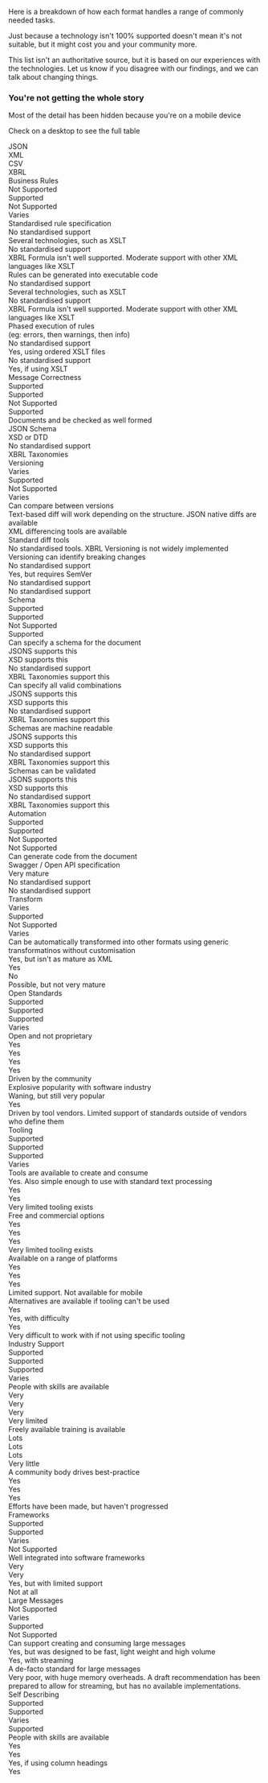 
<p>Here is a breakdown of how each format handles a range of commonly needed tasks.</p>
<p>Just because a technology isn't 100% supported doesn't mean it's not suitable, but it might cost you and your community more.</p>
<p>This list isn't an authoritative source, but it is based on our experiences with the technologies. Let us know if you disagree with our findings, and we can talk about changing things.</p>


<div class="uikit-page-alerts uikit-page-alerts--warning hide_from_desktop" role="alert">
	<h3>You're not getting the whole story</h3>
	<p>Most of the detail has been hidden because you're on a mobile device</p>
  <p>Check on a desktop to see the full table</p>
</div>



<div class="container">
<div class="row format__row">
  <div class="grids col-xs-4"><span></span></div>
  <div class="grids col-xs-2 format"><span>JSON</span></div>
  <div class="grids col-xs-2 format"><span>XML</span></div>
  <div class="grids col-xs-2 format"><span>CSV</span></div>
  <div class="grids col-xs-2 format"><span>XBRL</span></div>
</div>
<div class="row format__row format__group">
  <div class="grids col-xs-4"><span>Business Rules</span></div>
  <div class="grids col-xs-2 format"><span class="format__unsupported"><span class="format__support__text">Not Supported</span></span></div>
  <div class="grids col-xs-2 format"><span class="format__supported"><span class="format__support__text">Supported</span></span></div>
  <div class="grids col-xs-2 format"><span class="format__unsupported"><span class="format__support__text">Not Supported</span></span></div>
  <div class="grids col-xs-2 format"><span class="format__maybe"><span class="format__support__text">Varies</span></span></div>
</div>
<div class="row format__row detail__row">
  <div class="grids col-xs-4"><span>Standardised rule specification</span></div>
  <div class="grids col-xs-2 format"><span class="format__unsupported">No standardised support</span></div>
  <div class="grids col-xs-2 format"><span class="format__supported">Several technologies, such as XSLT</span></div>
  <div class="grids col-xs-2 format"><span class="format__unsupported">No standardised support</span></div>
  <div class="grids col-xs-2 format"><span class="format__maybe">XBRL Formula isn't well supported. Moderate support with other XML languages like XSLT</span></div>
</div>
<div class="row format__row detail__row">
  <div class="grids col-xs-4"><span>Rules can be generated into executable code</span></div>
  <div class="grids col-xs-2 format"><span class="format__unsupported">No standardised support</span></div>
  <div class="grids col-xs-2 format"><span class="format__supported">Several technologies, such as XSLT</span></div>
  <div class="grids col-xs-2 format"><span class="format__unsupported">No standardised support</span></div>
  <div class="grids col-xs-2 format"><span class="format__maybe">XBRL Formula isn't well supported. Moderate support with other XML languages like XSLT</span></div>
</div>
<div class="row format__row detail__row">
  <div class="grids col-xs-4"><span>Phased execution of rules<br/>(eg: errors, then warnings, then info)</span></div>
  <div class="grids col-xs-2 format"><span class="format__unsupported">No standardised support</span></div>
  <div class="grids col-xs-2 format"><span class="format__supported">Yes, using ordered XSLT files</span></div>
  <div class="grids col-xs-2 format"><span class="format__unsupported">No standardised support</span></div>
  <div class="grids col-xs-2 format"><span class="format__maybe">Yes, if using XSLT</span></div>
</div>
<div class="row format__row format__group">
  <div class="grids col-xs-4"><span>Message Correctness</span></div>
  <div class="grids col-xs-2 format"><span class="format__supported"><span class="format__support__text">Supported</span></span></div>
  <div class="grids col-xs-2 format"><span class="format__supported"><span class="format__support__text">Supported</span></span></div>
  <div class="grids col-xs-2 format"><span class="format__unsupported"><span class="format__support__text">Not Supported</span></span></div>
  <div class="grids col-xs-2 format"><span class="format__supported"><span class="format__support__text">Supported</span></span></div>
</div>
<div class="row format__row detail__row">
  <div class="grids col-xs-4"><span>Documents and be checked as well formed</span></div>
  <div class="grids col-xs-2 format"><span class="format__supported">JSON Schema</span></div>
  <div class="grids col-xs-2 format"><span class="format__supported">XSD or DTD</span></div>
  <div class="grids col-xs-2 format"><span class="format__unsupported">No standardised support</span></div>
  <div class="grids col-xs-2 format"><span class="format__supported">XBRL Taxonomies</span></div>
</div>
<div class="row format__row format__group">
  <div class="grids col-xs-4"><span>Versioning</span></div>
  <div class="grids col-xs-2 format"><span class="format__maybe"><span class="format__support__text">Varies</span></span></div>
  <div class="grids col-xs-2 format"><span class="format__supported"><span class="format__support__text">Supported</span></span></div>
  <div class="grids col-xs-2 format"><span class="format__unsupported"><span class="format__support__text">Not Supported</span></span></div>
  <div class="grids col-xs-2 format"><span class="format__maybe"><span class="format__support__text">Varies</span></span></div>
</div>
<div class="row format__row detail__row">
  <div class="grids col-xs-4"><span>Can compare between versions</span></div>
  <div class="grids col-xs-2 format"><span class="format__maybe">Text-based diff will work depending on the structure. JSON native diffs are available</span></div>
  <div class="grids col-xs-2 format"><span class="format__supported">XML differencing tools are available</span></div>
  <div class="grids col-xs-2 format"><span class="format__supported">Standard diff tools</span></div>
  <div class="grids col-xs-2 format"><span class="format__maybe">No standardised tools. XBRL Versioning is not widely implemented</span></div>
</div>
<div class="row format__row detail__row">
  <div class="grids col-xs-4"><span>Versioning can identify breaking changes</span></div>
  <div class="grids col-xs-2 format"><span class="format__unsupported">No standardised support</span></div>
  <div class="grids col-xs-2 format"><span class="format__supported">Yes, but requires SemVer</span></div>
  <div class="grids col-xs-2 format"><span class="format__unsupported">No standardised support</span></div>
  <div class="grids col-xs-2 format"><span class="format__unsupported">No standardised support</span></div>
</div>
<div class="row format__row format__group">
  <div class="grids col-xs-4"><span>Schema</span></div>
  <div class="grids col-xs-2 format"><span class="format__supported"><span class="format__support__text">Supported</span></span></div>
  <div class="grids col-xs-2 format"><span class="format__supported"><span class="format__support__text">Supported</span></span></div>
  <div class="grids col-xs-2 format"><span class="format__unsupported"><span class="format__support__text">Not Supported</span></span></div>
  <div class="grids col-xs-2 format"><span class="format__supported"><span class="format__support__text">Supported</span></span></div>
</div>
<div class="row format__row detail__row">
  <div class="grids col-xs-4"><span>Can specify a schema for the document</span></div>
  <div class="grids col-xs-2 format"><span class="format__supported">JSONS supports this</span></div>
  <div class="grids col-xs-2 format"><span class="format__supported">XSD supports this</span></div>
  <div class="grids col-xs-2 format"><span class="format__unsupported">No standardised support</span></div>
  <div class="grids col-xs-2 format"><span class="format__supported">XBRL Taxonomies support this</span></div>
</div>
<div class="row format__row detail__row">
  <div class="grids col-xs-4"><span>Can specify all valid combinations</span></div>
  <div class="grids col-xs-2 format"><span class="format__supported">JSONS supports this</span></div>
  <div class="grids col-xs-2 format"><span class="format__supported">XSD supports this</span></div>
  <div class="grids col-xs-2 format"><span class="format__unsupported">No standardised support</span></div>
  <div class="grids col-xs-2 format"><span class="format__supported">XBRL Taxonomies support this</span></div>
</div>
<div class="row format__row detail__row">
  <div class="grids col-xs-4"><span>Schemas are machine readable</span></div>
  <div class="grids col-xs-2 format"><span class="format__supported">JSONS supports this</span></div>
  <div class="grids col-xs-2 format"><span class="format__supported">XSD supports this</span></div>
  <div class="grids col-xs-2 format"><span class="format__unsupported">No standardised support</span></div>
  <div class="grids col-xs-2 format"><span class="format__supported">XBRL Taxonomies support this</span></div>
</div>
<div class="row format__row detail__row">
  <div class="grids col-xs-4"><span>Schemas can be validated</span></div>
  <div class="grids col-xs-2 format"><span class="format__supported">JSONS supports this</span></div>
  <div class="grids col-xs-2 format"><span class="format__supported">XSD supports this</span></div>
  <div class="grids col-xs-2 format"><span class="format__unsupported">No standardised support</span></div>
  <div class="grids col-xs-2 format"><span class="format__supported">XBRL Taxonomies support this</span></div>
</div>
<div class="row format__row format__group">
  <div class="grids col-xs-4"><span>Automation</span></div>
  <div class="grids col-xs-2 format"><span class="format__supported"><span class="format__support__text">Supported</span></span></div>
  <div class="grids col-xs-2 format"><span class="format__supported"><span class="format__support__text">Supported</span></span></div>
  <div class="grids col-xs-2 format"><span class="format__unsupported"><span class="format__support__text">Not Supported</span></span></div>
  <div class="grids col-xs-2 format"><span class="format__unsupported"><span class="format__support__text">Not Supported</span></span></div>
</div>
<div class="row format__row detail__row">
  <div class="grids col-xs-4"><span>Can generate code from the document</span></div>
  <div class="grids col-xs-2 format"><span class="format__supported">Swagger / Open API specification</span></div>
  <div class="grids col-xs-2 format"><span class="format__supported">Very mature</span></div>
  <div class="grids col-xs-2 format"><span class="format__unsupported">No standardised support</span></div>
  <div class="grids col-xs-2 format"><span class="format__unsupported">No standardised support</span></div>
</div>
<div class="row format__row format__group">
  <div class="grids col-xs-4"><span>Transform</span></div>
  <div class="grids col-xs-2 format"><span class="format__maybe"><span class="format__support__text">Varies</span></span></div>
  <div class="grids col-xs-2 format"><span class="format__supported"><span class="format__support__text">Supported</span></span></div>
  <div class="grids col-xs-2 format"><span class="format__unsupported"><span class="format__support__text">Not Supported</span></span></div>
  <div class="grids col-xs-2 format"><span class="format__maybe"><span class="format__support__text">Varies</span></span></div>
</div>
<div class="row format__row detail__row">
  <div class="grids col-xs-4"><span>Can be automatically transformed into other formats using generic transformatinos without customisation</span></div>
  <div class="grids col-xs-2 format"><span class="format__maybe">Yes, but isn't as mature as XML</span></div>
  <div class="grids col-xs-2 format"><span class="format__supported">Yes</span></div>
  <div class="grids col-xs-2 format"><span class="format__unsupported">No</span></div>
  <div class="grids col-xs-2 format"><span class="format__maybe">Possible, but not very mature</span></div>
</div>
<div class="row format__row format__group">
  <div class="grids col-xs-4"><span>Open Standards</span></div>
  <div class="grids col-xs-2 format"><span class="format__supported"><span class="format__support__text">Supported</span></span></div>
  <div class="grids col-xs-2 format"><span class="format__supported"><span class="format__support__text">Supported</span></span></div>
  <div class="grids col-xs-2 format"><span class="format__supported"><span class="format__support__text">Supported</span></span></div>
  <div class="grids col-xs-2 format"><span class="format__maybe"><span class="format__support__text">Varies</span></span></div>
</div>
<div class="row format__row detail__row">
  <div class="grids col-xs-4"><span>Open and not proprietary</span></div>
  <div class="grids col-xs-2 format"><span class="format__supported">Yes</span></div>
  <div class="grids col-xs-2 format"><span class="format__supported">Yes</span></div>
  <div class="grids col-xs-2 format"><span class="format__supported">Yes</span></div>
  <div class="grids col-xs-2 format"><span class="format__supported">Yes</span></div>
</div>
<div class="row format__row detail__row">
  <div class="grids col-xs-4"><span>Driven by the community</span></div>
  <div class="grids col-xs-2 format"><span class="format__supported">Explosive popularity with software industry</span></div>
  <div class="grids col-xs-2 format"><span class="format__supported">Waning, but still very popular</span></div>
  <div class="grids col-xs-2 format"><span class="format__supported">Yes</span></div>
  <div class="grids col-xs-2 format"><span class="format__maybe">Driven by tool vendors. Limited support of standards outside of vendors who define them</span></div>
</div>
<div class="row format__row format__group">
  <div class="grids col-xs-4"><span>Tooling</span></div>
  <div class="grids col-xs-2 format"><span class="format__supported"><span class="format__support__text">Supported</span></span></div>
  <div class="grids col-xs-2 format"><span class="format__supported"><span class="format__support__text">Supported</span></span></div>
  <div class="grids col-xs-2 format"><span class="format__supported"><span class="format__support__text">Supported</span></span></div>
  <div class="grids col-xs-2 format"><span class="format__maybe"><span class="format__support__text">Varies</span></span></div>
</div>
<div class="row format__row detail__row">
  <div class="grids col-xs-4"><span>Tools are available to create and consume</span></div>
  <div class="grids col-xs-2 format"><span class="format__supported">Yes. Also simple enough to use with standard text processing</span></div>
  <div class="grids col-xs-2 format"><span class="format__supported">Yes</span></div>
  <div class="grids col-xs-2 format"><span class="format__supported">Yes</span></div>
  <div class="grids col-xs-2 format"><span class="format__maybe">Very limited tooling exists</span></div>
</div>
<div class="row format__row detail__row">
  <div class="grids col-xs-4"><span>Free and commercial options</span></div>
  <div class="grids col-xs-2 format"><span class="format__supported">Yes</span></div>
  <div class="grids col-xs-2 format"><span class="format__supported">Yes</span></div>
  <div class="grids col-xs-2 format"><span class="format__supported">Yes</span></div>
  <div class="grids col-xs-2 format"><span class="format__maybe">Very limited tooling exists</span></div>
</div>
<div class="row format__row detail__row">
  <div class="grids col-xs-4"><span>Available on a range of platforms</span></div>
  <div class="grids col-xs-2 format"><span class="format__supported">Yes</span></div>
  <div class="grids col-xs-2 format"><span class="format__supported">Yes</span></div>
  <div class="grids col-xs-2 format"><span class="format__supported">Yes</span></div>
  <div class="grids col-xs-2 format"><span class="format__unsupported">Limited support. Not available for mobile</span></div>
</div>
<div class="row format__row detail__row">
  <div class="grids col-xs-4"><span>Alternatives are available if tooling can't be used</span></div>
  <div class="grids col-xs-2 format"><span class="format__supported">Yes</span></div>
  <div class="grids col-xs-2 format"><span class="format__supported">Yes, with difficulty</span></div>
  <div class="grids col-xs-2 format"><span class="format__supported">Yes</span></div>
  <div class="grids col-xs-2 format"><span class="format__unsupported">Very difficult to work with if not using specific tooling</span></div>
</div>
<div class="row format__row format__group">
  <div class="grids col-xs-4"><span>Industry Support</span></div>
  <div class="grids col-xs-2 format"><span class="format__supported"><span class="format__support__text">Supported</span></span></div>
  <div class="grids col-xs-2 format"><span class="format__supported"><span class="format__support__text">Supported</span></span></div>
  <div class="grids col-xs-2 format"><span class="format__supported"><span class="format__support__text">Supported</span></span></div>
  <div class="grids col-xs-2 format"><span class="format__maybe"><span class="format__support__text">Varies</span></span></div>
</div>
<div class="row format__row detail__row">
  <div class="grids col-xs-4"><span>People with skills are available</span></div>
  <div class="grids col-xs-2 format"><span class="format__supported">Very</span></div>
  <div class="grids col-xs-2 format"><span class="format__supported">Very</span></div>
  <div class="grids col-xs-2 format"><span class="format__supported">Very</span></div>
  <div class="grids col-xs-2 format"><span class="format__unsupported">Very limited</span></div>
</div>
<div class="row format__row detail__row">
  <div class="grids col-xs-4"><span>Freely available training is available</span></div>
  <div class="grids col-xs-2 format"><span class="format__supported">Lots</span></div>
  <div class="grids col-xs-2 format"><span class="format__supported">Lots</span></div>
  <div class="grids col-xs-2 format"><span class="format__supported">Lots</span></div>
  <div class="grids col-xs-2 format"><span class="format__unsupported">Very little</span></div>
</div>
<div class="row format__row detail__row">
  <div class="grids col-xs-4"><span>A community body drives best-practice</span></div>
  <div class="grids col-xs-2 format"><span class="format__supported">Yes</span></div>
  <div class="grids col-xs-2 format"><span class="format__supported">Yes</span></div>
  <div class="grids col-xs-2 format"><span class="format__supported">Yes</span></div>
  <div class="grids col-xs-2 format"><span class="format__unsupported">Efforts have been made, but haven't progressed</span></div>
</div>
<div class="row format__row format__group">
  <div class="grids col-xs-4"><span>Frameworks</span></div>
  <div class="grids col-xs-2 format"><span class="format__supported"><span class="format__support__text">Supported</span></span></div>
  <div class="grids col-xs-2 format"><span class="format__supported"><span class="format__support__text">Supported</span></span></div>
  <div class="grids col-xs-2 format"><span class="format__maybe"><span class="format__support__text">Varies</span></span></div>
  <div class="grids col-xs-2 format"><span class="format__unsupported"><span class="format__support__text">Not Supported</span></span></div>
</div>
<div class="row format__row detail__row">
  <div class="grids col-xs-4"><span>Well integrated into software frameworks</span></div>
  <div class="grids col-xs-2 format"><span class="format__supported">Very</span></div>
  <div class="grids col-xs-2 format"><span class="format__supported">Very</span></div>
  <div class="grids col-xs-2 format"><span class="format__maybe">Yes, but with limited support</span></div>
  <div class="grids col-xs-2 format"><span class="format__unsupported">Not at all</span></div>
</div>
<div class="row format__row format__group">
  <div class="grids col-xs-4"><span>Large Messages</span></div>
  <div class="grids col-xs-2 format"><span class="format__unsupported"><span class="format__support__text">Not Supported</span></span></div>
  <div class="grids col-xs-2 format"><span class="format__maybe"><span class="format__support__text">Varies</span></span></div>
  <div class="grids col-xs-2 format"><span class="format__supported"><span class="format__support__text">Supported</span></span></div>
  <div class="grids col-xs-2 format"><span class="format__unsupported"><span class="format__support__text">Not Supported</span></span></div>
</div>
<div class="row format__row detail__row">
  <div class="grids col-xs-4"><span>Can support creating and consuming large messages</span></div>
  <div class="grids col-xs-2 format"><span class="format__supported">Yes, but was designed to be fast, light weight and high volume</span></div>
  <div class="grids col-xs-2 format"><span class="format__supported">Yes, with streaming</span></div>
  <div class="grids col-xs-2 format"><span class="format__supported">A de-facto standard for large messages</span></div>
  <div class="grids col-xs-2 format"><span class="format__unsupported">Very poor, with huge memory overheads. A draft recommendation has been prepared to allow for streaming, but has no available implementations.</span></div>
</div>
<div class="row format__row format__group">
  <div class="grids col-xs-4"><span>Self Describing</span></div>
  <div class="grids col-xs-2 format"><span class="format__supported"><span class="format__support__text">Supported</span></span></div>
  <div class="grids col-xs-2 format"><span class="format__supported"><span class="format__support__text">Supported</span></span></div>
  <div class="grids col-xs-2 format"><span class="format__maybe"><span class="format__support__text">Varies</span></span></div>
  <div class="grids col-xs-2 format"><span class="format__supported"><span class="format__support__text">Supported</span></span></div>
</div>
<div class="row format__row detail__row">
  <div class="grids col-xs-4"><span>People with skills are available</span></div>
  <div class="grids col-xs-2 format"><span class="format__supported">Yes</span></div>
  <div class="grids col-xs-2 format"><span class="format__supported">Yes</span></div>
  <div class="grids col-xs-2 format"><span class="format__maybe">Yes, if using column headings</span></div>
  <div class="grids col-xs-2 format"><span class="format__supported">Yes</span></div>
</div>
</div>
